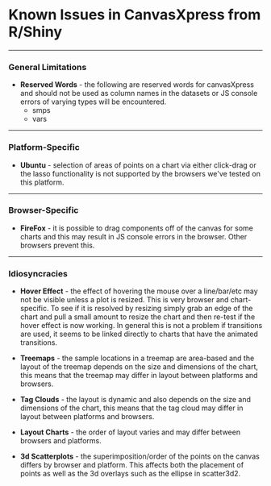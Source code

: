 # Known Issues in CanvasXpress from R/Shiny

---

### General Limitations

* **Reserved Words** - the following are reserved words for canvasXpress and should not be used as column names in the datasets or JS console errors of varying types will be encountered.  
  * smps
  * vars

---

### Platform-Specific

* **Ubuntu** - selection of areas of points on a chart via either click-drag or the lasso functionality is not supported by the browsers we've tested on this platform.

---

### Browser-Specific

* **FireFox** - it is possible to drag components off of the canvas for some charts and this may result in JS console errors in the browser.  Other browsers prevent this.

---

### Idiosyncracies

* **Hover Effect** - the effect of hovering the mouse over a line/bar/etc may not be visible unless a plot is resized.  This is very browser and chart-specific.  To see if it is resolved by resizing simply grab an edge of the chart and pull a small amount to resize the chart and then re-test if the hover effect is now working.  In general this is not a problem if transitions are used, it seems to be linked directly to charts that have the animated transitions.

* **Treemaps** - the sample locations in a treemap are area-based and the layout of the treemap depends on the size and dimensions of the chart, this means that the treemap may differ in layout between platforms and browsers.

* **Tag Clouds** - the layout is dynamic and also depends on the size and dimensions of the chart, this means that the tag cloud may differ in layout between platforms and browsers.

* **Layout Charts** - the order of layout varies and may differ between browsers and platforms.

* **3d Scatterplots** - the superimposition/order of the points on the canvas differs by browser and platform.  This affects both the placement of points as well as the 3d overlays such as the ellipse in scatter3d2.
